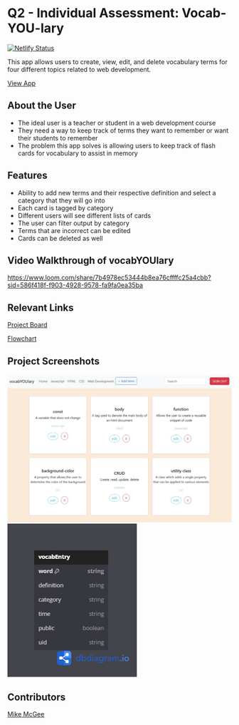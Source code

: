 # Q2 - Individual Assessment: Vocab-YOU-lary 
[![Netlify Status](https://api.netlify.com/api/v1/badges/f8ccba03-7a62-4efe-97b2-2fe224f37633/deploy-status)](https://app.netlify.com/sites/vocabyoulary-terms/deploys)

This app allows users to create, view, edit, and delete vocabulary terms for four different topics related to web development.

[View App](https://vocabyoulary-terms.netlify.app/)

## About the User

- The ideal user is a teacher or student in a web development course
- They need a way to keep track of terms they want to remember or want their students to remember
- The problem this app solves is allowing users to keep track of flash cards for vocabulary to assist in memory

## Features

- Ability to add new terms and their respective definition and select a category that they will go into
- Each card is tagged by category
- Different users will see different lists of cards
- The user can filter output by category
- Terms that are incorrect can be edited
- Cards can be deleted as well

## Video Walkthrough of vocabYOUlary
https://www.loom.com/share/7b4978ec53444b8ea76cffffc25a4cbb?sid=586f418f-f903-4928-9578-fa9fa0ea35ba


## Relevant Links

[Project Board](https://github.com/users/mikemcgee92/projects/2/views/1)

[Flowchart](https://www.figma.com/board/B5l28AjUychoQHpw269zUR/vocabYOUlary-flowchart?node-id=0-1&t=WDWENPmDK53w17GM-1)

## Project Screenshots

<img src ="components/example_screenshot.jpg"/>

<img src="/components/erd.png"/>

## Contributors

[Mike McGee](https://github.com/mikemcgee92)
